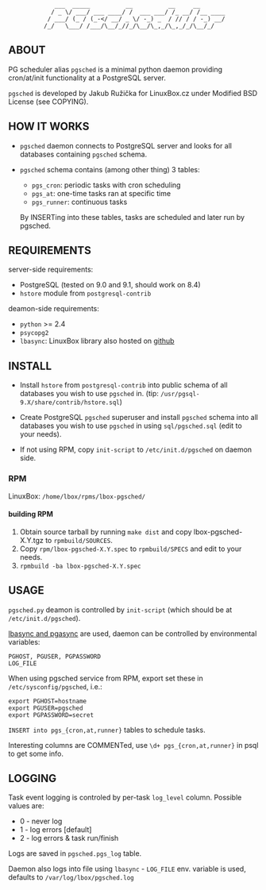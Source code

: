 
                 ___  _____          __          __     __       
                / _ \/ ___/ ___ ____/ /  ___ ___/ /_ __/ /__ ____
               / ___/ (_ / (_-</ __/ _ \/ -_) _  / // / / -_) __/
              /_/   \___/ /___/\__/_//_/\__/\_,_/\_,_/_/\__/_/

ABOUT
-----

PG scheduler alias `pgsched` is a minimal python daemon providing cron/at/init
functionality at a PostgreSQL server.

`pgsched` is developed by Jakub Ružička for LinuxBox.cz under Modified BSD
License (see COPYING).


HOW IT WORKS
------------
 * `pgsched` daemon connects to PostgreSQL server and looks for all databases
	containing `pgsched` schema.
 * `pgsched` schema contains (among other thing) 3 tables:
	* `pgs_cron`:   periodic tasks with cron scheduling
	* `pgs_at`:     one-time tasks ran at specific time
	* `pgs_runner`: continuous tasks

	By INSERTing into these tables, tasks are scheduled and later run by
	pgsched.

REQUIREMENTS
------------
server-side requirements:

 * PostgreSQL (tested on 9.0 and 9.1, should work on 8.4)
 * `hstore` module from `postgresql-contrib`

deamon-side requirements:

 * `python` >= 2.4
 * `psycopg2`
 * `lbasync`: LinuxBox library also hosted on [github](https://github.com/linuxbox-cz/lbasync)


INSTALL
-------

 * Install `hstore` from `postgresql-contrib` into public schema of all databases
   you wish to use `pgsched` in. (tip: `/usr/pgsql-9.X/share/contrib/hstore.sql`)

 * Create PostgreSQL `pgsched` superuser and install `pgsched` schema into all
   databases you wish to use `pgsched` in using `sql/pgsched.sql` (edit to your needs).

 * If not using RPM, copy `init-script` to `/etc/init.d/pgsched` on daemon side.

### RPM

LinuxBox: `/home/lbox/rpms/lbox-pgsched/`

#### building RPM

 1. Obtain source tarball by running `make dist` and copy lbox-pgsched-X.Y.tgz
	to `rpmbuild/SOURCES`.
 2. Copy `rpm/lbox-pgsched-X.Y.spec` to `rpmbuild/SPECS` and edit to your
	needs.
 3. `rpmbuild -ba lbox-pgsched-X.Y.spec`


USAGE
-----

`pgsched.py` deamon is controlled by `init-script` (which should be at
`/etc/init.d/pgsched`).

[lbasync and pgasync](https://github.com/linuxbox-cz/lbasync) are used, daemon
can be controlled by environmental variables:

	PGHOST, PGUSER, PGPASSWORD
	LOG_FILE

When using pgsched service from RPM, export set these in `/etc/sysconfig/pgsched`, i.e.:

	export PGHOST=hostname                                                                                        
	export PGUSER=pgsched                                                                                        
	export PGPASSWORD=secret
	
`INSERT into pgs_{cron,at,runner}` tables to schedule tasks.

Interesting columns are COMMENTed, use `\d+ pgs_{cron,at,runner}` in psql to
get some info.

LOGGING
-------
Task event logging is controled by per-task `log_level` column. Possible values are:

 * 0 - never log
 * 1 - log errors [default]
 * 2 - log errors & task run/finish

Logs are saved in `pgsched.pgs_log` table.

Daemon also logs into file using `lbasync` - `LOG_FILE` env. variable is used,
defaults to `/var/log/lbox/pgsched.log`
